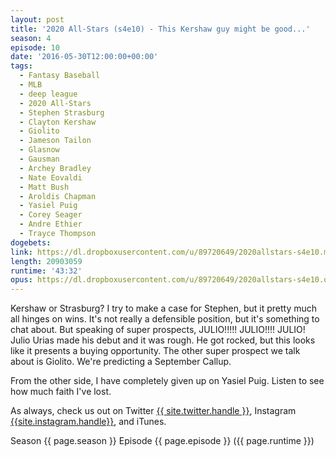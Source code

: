```yaml
---
layout: post
title: '2020 All-Stars (s4e10) - This Kershaw guy might be good...'
season: 4
episode: 10
date: '2016-05-30T12:00:00+00:00'
tags:
  - Fantasy Baseball
  - MLB
  - deep league
  - 2020 All-Stars
  - Stephen Strasburg
  - Clayton Kershaw
  - Giolito
  - Jameson Tailon
  - Glasnow
  - Gausman
  - Archey Bradley
  - Nate Eovaldi
  - Matt Bush
  - Aroldis Chapman
  - Yasiel Puig
  - Corey Seager
  - Andre Ethier
  - Trayce Thompson
dogebets:
link: https://dl.dropboxusercontent.com/u/89720649/2020allstars-s4e10.mp3
length: 20903059
runtime: '43:32'
opus: https://dl.dropboxusercontent.com/u/89720649/2020allstars-s4e10.opus
---
```

Kershaw or Strasburg?  I try to make a case for Stephen, but it pretty much all hinges on wins.  It's not really a defensible position, but it's something to chat about.  But speaking of super prospects, JULIO!!!!!  JULIO!!!! JULIO!  Julio Urias made his debut and it was rough.  He got rocked, but this looks like it presents a buying opportunity.  The other super prospect we talk about is Giolito.  We're predicting a September Callup.

From the other side, I have completely given up on Yasiel Puig.  Listen to see how much faith I've lost.


As always, check us out on Twitter [{{ site.twitter.handle }}]({{site.twitter.url}}), Instagram [{{site.instagram.handle}}]({{site.instagram.url}}), and iTunes.  

Season {{ page.season }} Episode {{ page.episode }} ({{ page.runtime }})  
